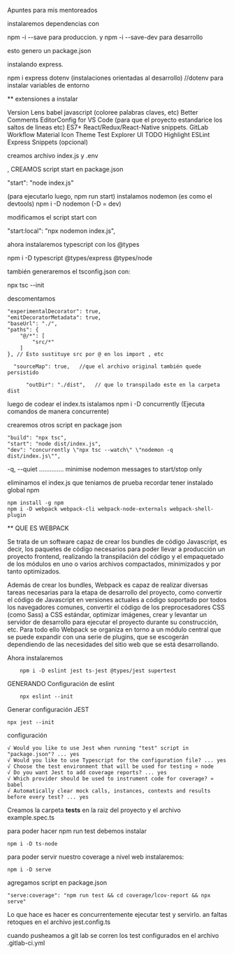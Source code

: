 Apuntes para mis mentoreados

instalaremos dependencias con 

npm -i --save para produccion.
y npm -i --save-dev para desarrollo 

esto genero un package.json


instalando express.


npm i express dotenv (instalaciones orientadas al desarrollo)
//dotenv para instalar variables de entorno

 ** extensiones a instalar 

Version Lens
babel javascript (coloree palabras claves, etc)
Better Comments 
EditorConfig for VS Code (para que el proyecto estandarice los saltos de lineas etc)
ES7+ React/Redux/React-Native snippets.
GitLab Workflow
Material Icon Theme
Test Explorer UI
TODO Highlight
ESLint
Express Snippets (opcional)

creamos archivo index.js y .env

, CREAMOS script start en package.json 

"start": "node index.js"

(para ejecutarlo luego, npm run start)
instalamos nodemon (es como el devtools)
npm i -D nodemon
(-D = dev)

modificamos el script start con 

"start:local": "npx nodemon index.js",



ahora instalaremos typescript con los @types

npm i -D typescript @types/express @types/node

también generaremos el tsconfig.json con:

npx tsc --init

descomentamos 
```
"experimentalDecorator": true,
"emitDecoratorMetadata": true,
"baseUrl": "./", 
"paths": {
    "@/*": [
        "src/*"
    ]
}, // Esto sustituye src por @ en los import , etc

  "sourceMap": true,   //que el archivo original también quede persistido

      "outDir": "./dist",   // que lo transpilado este en la carpeta dist
```

luego de codear el index.ts
istalamos 
npm i -D concurrently (Ejecuta comandos de manera concurrente)

crearemos otros script en package json

```
"build": "npx tsc",
"start": "node dist/index.js",
"dev": "concurrently \"npx tsc --watch\" \"nodemon -q dist/index.js\"",
```
-q, --quiet .............. minimise nodemon messages to start/stop only

eliminamos el index.js que teniamos de prueba
recordar tener instalado global npm

```
npm install -g npm
npm i -D webpack webpack-cli webpack-node-externals webpack-shell-plugin
```
**  QUE ES WEBPACK

Se trata de un software capaz de crear los bundles de código Javascript, es decir, los paquetes de código necesarios para poder llevar a producción un proyecto frontend, realizando la transpilación del código y el empaquetado de los módulos en uno o varios archivos compactados, minimizados y por tanto optimizados.

Además de crear los bundles, Webpack es capaz de realizar diversas tareas necesarias para la etapa de desarrollo del proyecto, como convertir el código de Javascript en versiones actuales a código soportado por todos los navegadores comunes, convertir el código de los preprocesadores CSS (como Sass) a CSS estándar, optimizar imágenes, crear y levantar un servidor de desarrollo para ejecutar el proyecto durante su construcción, etc. Para todo ello Webpack se organiza en torno a un módulo central que se puede expandir con una serie de plugins, que se escogerán dependiendo de las necesidades del sitio web que se está desarrollando.


Ahora instalaremos 

```
    npm i -D eslint jest ts-jest @types/jest supertest
```

GENERANDO Configuración de eslint

```
    npx eslint --init
```
Generar configuración JEST

```
npx jest --init
```
configuración 

```
√ Would you like to use Jest when running "test" script in "package.json"? ... yes
√ Would you like to use Typescript for the configuration file? ... yes
√ Choose the test environment that will be used for testing » node
√ Do you want Jest to add coverage reports? ... yes
√ Which provider should be used to instrument code for coverage? » babel
√ Automatically clear mock calls, instances, contexts and results before every test? ... yes
```

Creamos la carpeta __tests__ en la raiz del proyecto
y el archivo example.spec.ts

para poder hacer npm run test debemos instalar 

```
npm i -D ts-node
```

para poder servir nuestro coverage a nivel web instalaremos:

```
npm i -D serve
```

agregamos script en package.json

```
"serve:coverage": "npm run test && cd coverage/lcov-report && npx serve"
```
Lo que hace es hacer es concurrentemente ejecutar test y servirlo.
an faltas retoques en el archivo jest.config.ts

cuando pusheamos a git lab se corren los test configurados en el archivo .gitlab-ci.yml

